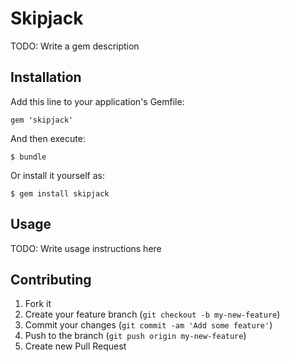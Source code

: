 # Skipjack

TODO: Write a gem description

## Installation

Add this line to your application's Gemfile:

    gem 'skipjack'

And then execute:

    $ bundle

Or install it yourself as:

    $ gem install skipjack

## Usage

TODO: Write usage instructions here

## Contributing

1. Fork it
2. Create your feature branch (`git checkout -b my-new-feature`)
3. Commit your changes (`git commit -am 'Add some feature'`)
4. Push to the branch (`git push origin my-new-feature`)
5. Create new Pull Request

